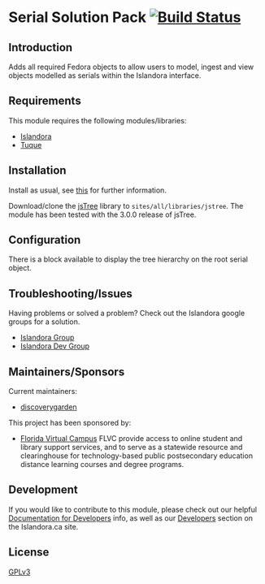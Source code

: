 # Serial Solution Pack [![Build Status](https://travis-ci.org/discoverygarden/islandora_solution_pack_serial.png?branch=7.x)](https://travis-ci.org/discoverygarden/islandora_solution_pack_serial)

## Introduction

Adds all required Fedora objects to allow users to model, ingest and view objects modelled as serials within the Islandora interface.

## Requirements

This module requires the following modules/libraries:

* [Islandora](https://github.com/islandora/islandora)
* [Tuque](https://github.com/islandora/tuque)

## Installation

Install as usual, see [this](https://drupal.org/documentation/install/modules-themes/modules-7) for further information.

Download/clone the [jsTree](https://github.com/vakata/jstree) library to `sites/all/libraries/jstree`. The module has been tested with the 3.0.0 release of jsTree.

## Configuration

There is a block available to display the tree hierarchy on the root serial object.

## Troubleshooting/Issues

Having problems or solved a problem? Check out the Islandora google groups for a solution.

* [Islandora Group](https://groups.google.com/forum/?hl=en&fromgroups#!forum/islandora)
* [Islandora Dev Group](https://groups.google.com/forum/?hl=en&fromgroups#!forum/islandora-dev)


## Maintainers/Sponsors
Current maintainers:

* [discoverygarden](https://github.com/discoverygarden)

This project has been sponsored by:

* [Florida Virtual Campus](www.flvc.org)
FLVC provide access to online student and library support services, and to serve as a statewide resource and clearinghouse for technology-based public postsecondary education distance learning courses and degree programs.

## Development

If you would like to contribute to this module, please check out our helpful [Documentation for Developers](https://github.com/Islandora/islandora/wiki#wiki-documentation-for-developers) info, as well as our [Developers](http://islandora.ca/developers) section on the Islandora.ca site.

## License

[GPLv3](http://www.gnu.org/licenses/gpl-3.0.txt)
